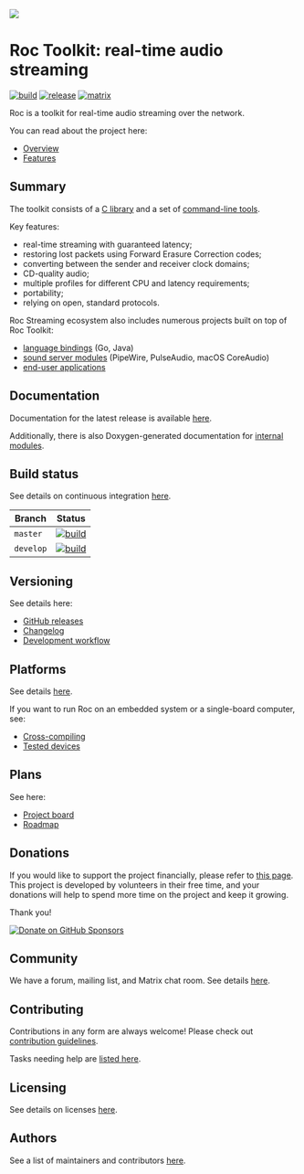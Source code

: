 ![](docs/images/readme_logo.png)

# Roc Toolkit: real-time audio streaming

[![build](https://github.com/roc-streaming/roc-toolkit/actions/workflows/build.yml/badge.svg?branch=master)](https://github.com/roc-streaming/roc-toolkit/actions/workflows/build.yml) [![release](https://img.shields.io/github/release/roc-streaming/roc-toolkit.svg)](https://github.com/roc-streaming/roc-toolkit/releases) [![matrix](https://matrix.to/img/matrix-badge.svg)](https://app.element.io/#/room/#roc-streaming:matrix.org)

Roc is a toolkit for real-time audio streaming over the network.

You can read about the project here:

* [Overview](https://roc-streaming.org/toolkit/docs/about_project/overview.html)
* [Features](https://roc-streaming.org/toolkit/docs/about_project/features.html)

Summary
-------

The toolkit consists of a [C library](https://roc-streaming.org/toolkit/docs/api.html) and a set of [command-line tools](https://roc-streaming.org/toolkit/docs/tools/command_line_tools.html).

Key features:

* real-time streaming with guaranteed latency;
* restoring lost packets using Forward Erasure Correction codes;
* converting between the sender and receiver clock domains;
* CD-quality audio;
* multiple profiles for different CPU and latency requirements;
* portability;
* relying on open, standard protocols.

Roc Streaming ecosystem also includes numerous projects built on top of Roc Toolkit:

* [language bindings](https://roc-streaming.org/toolkit/docs/api/bindings.html) (Go, Java)
* [sound server modules](https://roc-streaming.org/toolkit/docs/tools/sound_server_modules.html) (PipeWire, PulseAudio, macOS CoreAudio)
* [end-user applications](https://roc-streaming.org/toolkit/docs/tools/applications.html)

Documentation
-------------

Documentation for the latest release is available [here](https://roc-streaming.org/toolkit/docs/).

Additionally, there is also Doxygen-generated documentation for [internal modules](https://roc-streaming.org/toolkit/doxygen/).

Build status
------------

See details on continuous integration [here](https://roc-streaming.org/toolkit/docs/development/continuous_integration.html).

Branch    | Status
--------- | ------
`master`  | [![build](https://github.com/roc-streaming/roc-toolkit/actions/workflows/build.yml/badge.svg?branch=master)](https://github.com/roc-streaming/roc-toolkit/actions/workflows/build.yml?query=branch%3Amaster)
`develop` | [![build](https://github.com/roc-streaming/roc-toolkit/actions/workflows/build.yml/badge.svg?branch=develop)](https://github.com/roc-streaming/roc-toolkit/actions/workflows/build.yml?query=branch%3Adevelop)

Versioning
----------

See details here:

* [GitHub releases](https://github.com/roc-streaming/roc-toolkit/releases)
* [Changelog](https://roc-streaming.org/toolkit/docs/development/changelog.html)
* [Development workflow](https://roc-streaming.org/toolkit/docs/development/workflow.html)

Platforms
---------

See details [here](https://roc-streaming.org/toolkit/docs/portability.html).

If you want to run Roc on an embedded system or a single-board computer, see:

* [Cross-compiling](https://roc-streaming.org/toolkit/docs/portability/cross_compiling.html)
* [Tested devices](https://roc-streaming.org/toolkit/docs/portability/tested_devices.html)

Plans
-----

See here:

* [Project board](https://github.com/roc-streaming/roc-toolkit/projects/2)
* [Roadmap](https://roc-streaming.org/toolkit/docs/development/roadmap.html)

Donations
---------

If you would like to support the project financially, please refer to [this page](https://roc-streaming.org/toolkit/docs/about_project/sponsors.html). This project is developed by volunteers in their free time, and your donations will help to spend more time on the project and keep it growing.

Thank you!

<a href="https://github.com/sponsors/roc-streaming"><img alt="Donate on GitHub Sponsors" src="https://roc-streaming.org/images/logos/github_sponsors.svg"></a>

Community
---------

We have a forum, mailing list, and Matrix chat room. See details [here](https://roc-streaming.org/toolkit/docs/about_project/contacts.html).

Contributing
------------

Contributions in any form are always welcome! Please check out [contribution guidelines](https://roc-streaming.org/toolkit/docs/development/contribution_guidelines.html).

Tasks needing help are [listed here](https://github.com/roc-streaming/roc-toolkit/labels/help%20wanted).

Licensing
---------

See details on licenses [here](https://roc-streaming.org/toolkit/docs/about_project/licensing.html).

Authors
-------

See a list of maintainers and contributors [here](https://roc-streaming.org/toolkit/docs/about_project/authors.html).

